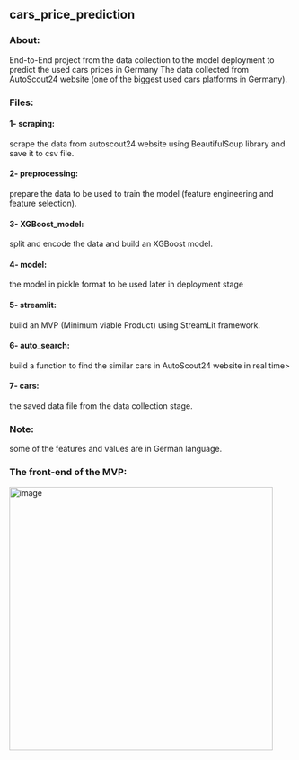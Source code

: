 ## cars_price_prediction

### About:
End-to-End project from the data collection to the model deployment to predict the used cars prices in Germany
The data collected from AutoScout24 website (one of the biggest used cars platforms in Germany).

### Files:
#### 1- scraping:
scrape the data from autoscout24 website using BeautifulSoup library and save it to csv file.
#### 2- preprocessing:
prepare the data to be used to train the model (feature engineering and feature selection).
#### 3- XGBoost_model:
split and encode the data and build an XGBoost model.
#### 4- model:
the model in pickle format to be used later in deployment stage
#### 5- streamlit:
build an MVP (Minimum viable Product) using StreamLit framework.
#### 6- auto_search:
build a function to find the similar cars in AutoScout24 website in real time>
#### 7- cars:
the saved data file from the data collection stage.

### Note:
some of the features and values are in German language.

### The front-end of the MVP:


<img width="469" alt="image" src="https://user-images.githubusercontent.com/89030524/210172546-37130856-eb70-4dc6-842a-c0b48d8c0b52.png">


